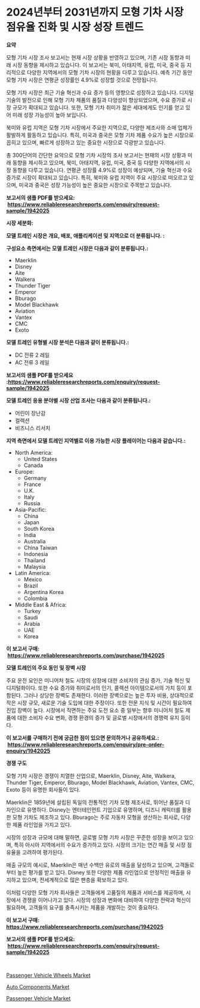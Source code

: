 <p><h1>2024년부터 2031년까지 모형 기차 시장 점유율 진화 및 시장 성장 트렌드</h1></p><p><strong>요약</strong></p>
<p><p>모형 기차 시장 조사 보고서는 현재 시장 상황을 반영하고 있으며, 기존 시장 동향과 미래 시장 동향을 제시하고 있습니다. 이 보고서는 북미, 아태지역, 유럽, 미국, 중국 등 지리적으로 다양한 지역에서의 모형 기차 시장의 현황을 다루고 있습니다. 예측 기간 동안 모형 기차 시장은 연평균 성장률인 4.9%로 성장할 것으로 전망됩니다.</p><p>모형 기차 시장은 최근 기술 혁신과 수요 증가 등의 영향으로 성장하고 있습니다. 디지털 기술의 발전으로 인해 모형 기차 제품의 품질과 다양성이 향상되었으며, 수요 증가로 시장 규모가 확대되고 있습니다. 또한, 모형 기차 취미가 젊은 세대에게도 인기를 얻고 있어 미래 성장 가능성이 높아 보입니다.</p><p>북미와 유럽 지역은 모형 기차 시장에서 주요한 지역으로, 다양한 제조사와 소매 업체가 활발하게 활동하고 있습니다. 특히, 미국과 중국은 모형 기차 제품 수요가 높은 시장으로 꼽히고 있으며, 빠르게 성장하고 있는 중요한 시장으로 각광받고 있습니다.</p><p>총 300단어의 간단한 요약으로 모형 기차 시장의 조사 보고서는 현재의 시장 상황과 미래 동향을 제시하고 있으며, 북미, 아태지역, 유럽, 미국, 중국 등 다양한 지역에서의 시장 동향을 다루고 있습니다. 연평균 성장률 4.9%로 성장이 예상되며, 기술 혁신과 수요 증가로 시장이 확대되고 있습니다. 특히, 북미와 유럽 지역이 주요 시장으로 떠오르고 있으며, 미국과 중국은 성장 가능성이 높은 중요한 시장으로 주목받고 있습니다.</p></p>
<p><strong>보고서의 샘플 PDF를 받으세요: &nbsp;<a href="https://www.reliableresearchreports.com/enquiry/request-sample/1942025">https://www.reliableresearchreports.com/enquiry/request-sample/1942025</a></strong></p>
<p><strong>시장 세분화:</strong></p>
<p><strong> 모델 트레인 시장은 개요, 배포, 애플리케이션 및 지역으로 더 분류됩니다. :</strong></p>
<p><strong>구성요소 측면에서는 모델 트레인 시장은 다음과 같이 분류됩니다.:</strong></p>
<p><ul><li>Maerklin</li><li>Disney</li><li>Aite</li><li>Walkera</li><li>Thunder Tiger</li><li>Emperor</li><li>Bburago</li><li>Model Blackhawk</li><li>Aviation</li><li>Vantex</li><li>CMC</li><li>Exoto</li></ul></p>
<p><strong> 모델 트레인 유형별 시장 분석은 다음과 같이 분류됩니다.:</strong></p>
<p><ul><li>DC 전류 2 레일</li><li>AC 전류 3 레일</li></ul></p>
<p><strong>보고서의 샘플 PDF를 받으세요 :<a href="https://www.reliableresearchreports.com/enquiry/request-sample/1942025">https://www.reliableresearchreports.com/enquiry/request-sample/1942025</a></strong></p>
<p><strong> 모델 트레인 응용 분야별 시장 산업 조사는 다음과 같이 분류됩니다.:</strong></p>
<p><ul><li>어린이 장난감</li><li>컬렉션</li><li>비즈니스 리서치</li></ul></p>
<p><strong>지역 측면에서 모델 트레인 지역별로 이용 가능한 시장 플레이어는 다음과 같습니다.:</strong></p>
<p><ul>
    <li>
        North America:
        <ul>
            <li>United States</li>
            <li>Canada</li>
        </ul>
    </li>
    <li>
        Europe:
        <ul>
            <li>Germany</li>
            <li>France</li>
            <li>U.K.</li>
            <li>Italy</li>
            <li>Russia</li>
        </ul>
    </li>
    <li>
        Asia-Pacific:
        <ul>
            <li>China</li>
            <li>Japan</li>
            <li>South Korea</li>
            <li>India</li>
            <li>Australia</li>
            <li>China Taiwan</li>
            <li>Indonesia</li>
            <li>Thailand</li>
            <li>Malaysia</li>
        </ul>
    </li>
    <li>
        Latin America:
        <ul>
            <li>Mexico</li>
            <li>Brazil</li>
            <li>Argentina Korea</li>
            <li>Colombia</li>
        </ul>
    </li>
    <li>
        Middle East & Africa:
        <ul>
            <li>Turkey</li>
            <li>Saudi</li>
            <li>Arabia</li>
            <li>UAE</li>
            <li>Korea</li>
        </ul>
    </li>
    </ul></p>
<p><strong>이 보고서 구매: &nbsp;<a href="https://www.reliableresearchreports.com/purchase/1942025">https://www.reliableresearchreports.com/purchase/1942025</a></strong></p>
<p><strong>모델 트레인의 주요 동인 및 장벽 시장</strong></p>
<p><p>주요 운전 요인은 미니어처 철도 시장의 성장에 대한 소비자의 관심 증가, 기술 혁신 및 디지털화이다. 또한 수요 증가와 취미로서의 인기, 콜렉션 아이템으로서의 가치 등이 포함된다. 그러나 상당한 장벽도 존재한다. 이러한 장벽으로는 높은 투자 비용, 상대적으로 작은 시장 규모, 새로운 기술 도입에 대한 주장이다. 또한 전문 지식 및 시간이 필요하여 진입 장벽이 높다. 시장에서 직면하는 주요 도전 요소 중 일부는 향후 미니어처 철도 제품에 대한 소비자 수요 변화, 경쟁 환경의 증가 및 글로벌 시장에서의 경쟁력 유지 등이다.</p></p>
<p><strong>이 보고서를 구매하기 전에 궁금한 점이 있으면 문의하거나 공유하세요.: &nbsp;<a href="https://www.reliableresearchreports.com/enquiry/pre-order-enquiry/1942025">https://www.reliableresearchreports.com/enquiry/pre-order-enquiry/1942025</a></strong></p>
<p><strong>경쟁 구도</strong></p>
<p><p>모형 기차 시장은 경쟁이 치열한 산업으로, Maerklin, Disney, Aite, Walkera, Thunder Tiger, Emperor, Bburago, Model Blackhawk, Aviation, Vantex, CMC, Exoto 등이 유명한 회사들이 있다. </p><p>Maerklin은 1859년에 설립된 독일의 전통적인 기차 모형 제조사로, 뛰어난 품질과 디자인으로 유명하다. Disney는 엔터테인먼트 기업으로 유명하며, 디즈니 캐릭터를 활용한 모형 기차도 제조하고 있다. Bburago는 주로 자동차 모형을 생산하는 회사로, 다양한 제품 라인업을 가지고 있다. </p><p>시장의 성장과 규모에 대해 말하면, 글로벌 모형 기차 시장은 꾸준한 성장을 보이고 있으며, 특히 아시아 지역에서의 수요가 증가하고 있다. 시장의 크기는 연간 매출 및 시장 점유율을 고려하여 평가된다. </p><p>매출 규모의 예시로, Maerklin은 매년 수백만 유로의 매출을 달성하고 있으며, 고객들로부터 높은 평가를 받고 있다. Disney 또한 다양한 제품 라인업으로 안정적인 매출을 유지하고 있으며, 전세계적으로 많은 팬층을 확보하고 있다. </p><p>이처럼 다양한 모형 기차 회사들은 고객들에게 고품질의 제품과 서비스를 제공하며, 시장에서 경쟁을 이어나가고 있다. 시장의 성장과 변화에 대비하여 다양한 전략과 혁신이 필요하며, 고객들의 요구를 충족시키는 제품을 개발하는 것이 중요하다.</p></p>
<p><strong>이 보고서 구매: &nbsp; <a href="https://www.reliableresearchreports.com/purchase/1942025">https://www.reliableresearchreports.com/purchase/1942025</a></strong></p>
<p><strong>보고서의 샘플 PDF를 받으세요: &nbsp;<a href="https://www.reliableresearchreports.com/enquiry/request-sample/1942025">https://www.reliableresearchreports.com/enquiry/request-sample/1942025</a></strong><strong></strong></p>
<p>&nbsp;</p>
<p><p><a href="https://github.com/timeliteaut/Market-Research-Report-List-1/blob/main/passenger-vehicle-wheels-market.md">Passenger Vehicle Wheels Market</a></p><p><a href="https://github.com/globismark/Market-Research-Report-List-2/blob/main/auto-components-market.md">Auto Components Market</a></p><p><a href="https://github.com/bobicer/Market-Research-Report-List-2/blob/main/passenger-vehicle-market.md">Passenger Vehicle Market</a></p></p>